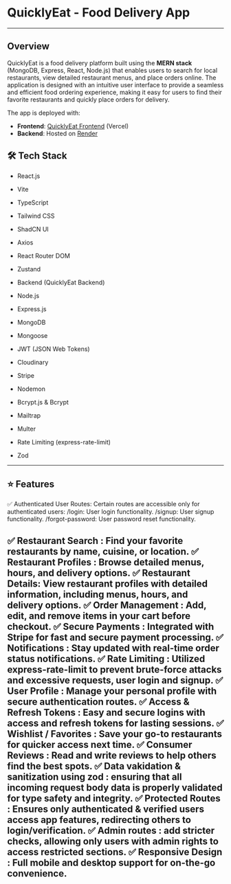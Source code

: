 # QuicklyEat - Food Delivery App

---

## Overview

QuicklyEat is a food delivery platform built using the **MERN stack** (MongoDB, Express, React, Node.js) that enables users to search for local restaurants, view detailed restaurant menus, and place orders online. The application is designed with an intuitive user interface to provide a seamless and efficient food ordering experience, making it easy for users to find their favorite restaurants and quickly place orders for delivery.

The app is deployed with:
- **Frontend**: [QuicklyEat Frontend](https://quickly-eat-frontend-deploy.vercel.app/) (Vercel)
- **Backend**: Hosted on [Render](https://render.com/)

## 🛠️ Tech Stack
* React.js
* Vite
* TypeScript
* Tailwind CSS
* ShadCN UI
* Axios
* React Router DOM
* Zustand
  
* Backend (QuicklyEat Backend)
* Node.js
* Express.js
* MongoDB
* Mongoose
* JWT (JSON Web Tokens)
* Cloudinary
* Stripe
* Nodemon
* Bcrypt.js & Bcrypt
* Mailtrap
* Multer 
* Rate Limiting (express-rate-limit)
* Zod
---
## ⭐ Features

✅ Authenticated User Routes:
Certain routes are accessible only for authenticated users:
/login: User login functionality.
/signup: User signup functionality.
/forgot-password: User password reset functionality.

✅ Restaurant Search : Find your favorite restaurants by name, cuisine, or location.
✅ Restaurant Profiles : Browse detailed menus, hours, and delivery options.
✅ Restaurant Details: View restaurant profiles with detailed information, including menus, hours, and delivery options.
✅ Order Management : Add, edit, and remove items in your cart before checkout.
✅ Secure Payments : Integrated with Stripe for fast and secure payment processing.
✅ Notifications : Stay updated with real-time order status notifications.
✅ Rate Limiting : Utilized express-rate-limit to prevent brute-force attacks and excessive requests, user login and signup.
✅ User Profile : Manage your personal profile with secure authentication routes.
✅ Access & Refresh Tokens : Easy and secure logins with access and refresh tokens for lasting sessions.
✅ Wishlist / Favorites : Save your go-to restaurants for quicker access next time.
✅ Consumer Reviews : Read and write reviews to help others find the best spots.
✅ Data vakidation & sanitization using zod : ensuring that all incoming request body data is properly validated for type safety and integrity.
✅ Protected Routes : Ensures only authenticated & verified users access app features, redirecting others to login/verification. 
✅ Admin routes : add stricter checks, allowing only users with admin rights to access restricted sections.
✅ Responsive Design : Full mobile and desktop support for on-the-go convenience.
---
